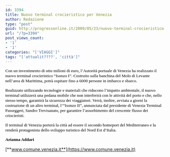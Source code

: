 ```yaml
---
id: 3394
title: Nuovo terminal crocieristico per Venezia
author: Redazione
type: "post"
guid: http://progressonline.it/2009/05/23/nuovo-terminal-crocieristico-per-venezia/
url: "/?p=3394"
post_views_count:
- '1'
- '1'
categories: "['VIAGGI']"
tags: "['attualit????', 'città']"
---
```


<span style="font-size: 10pt; font-family: Tahoma"><font color="#000000">Con un investimento di otto milioni di euro, l’Autorità portuale di Venezia ha realizzato il nuovo terminal crocieristico “Isonzo I”. Costruito sulla banchina del Molo di Levante nell’area di Marittima, potrà ospitare fino a 6000 persone in imbarco e sbarco.</font></span>

<span style="font-size: 10pt; font-family: Tahoma"><font color="#000000">Realizzato utilizzando<span> </span>tecnologie e materiali che riducono l’impatto ambientale, il nuovo terminal utilizzerà una pedana mobile che non interferirà con le attività del porto e che, nello stesso tempo, garantirà la sicurezza dei viaggiatori. Verrà, inoltre, avviata a giorni la costruzione di un altro terminal, l’”Isonzo II”, annunciata dal presidente di Venezia Terminal Passeggeri, Sandro Trevisanato, per garantire l’assorbimento del crescente flusso dei criocieristi. </font></span>

<span style="font-size: 10pt; font-family: Tahoma"><font color="#000000">Il terminal di Venezia porterà la città ad essere il secondo homeport del Mediterraneo e la renderà protagonista dello sviluppo turistico del Nord Est d’Italia.</font></span>

<span style="font-size: 10pt; font-family: Tahoma"><font color="#000000">**Arianna Addari**</font></span>

[**www.comune.venezia.it**](https://www.comune.venezia.it)